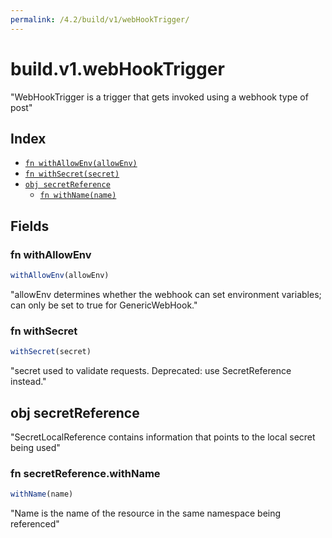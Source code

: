 ```yaml
---
permalink: /4.2/build/v1/webHookTrigger/
---
```


# build.v1.webHookTrigger

"WebHookTrigger is a trigger that gets invoked using a webhook type of post"

## Index

* [`fn withAllowEnv(allowEnv)`](#fn-withallowenv)
* [`fn withSecret(secret)`](#fn-withsecret)
* [`obj secretReference`](#obj-secretreference)
  * [`fn withName(name)`](#fn-secretreferencewithname)

## Fields

### fn withAllowEnv

```ts
withAllowEnv(allowEnv)
```

"allowEnv determines whether the webhook can set environment variables; can only be set to true for GenericWebHook."

### fn withSecret

```ts
withSecret(secret)
```

"secret used to validate requests. Deprecated: use SecretReference instead."

## obj secretReference

"SecretLocalReference contains information that points to the local secret being used"

### fn secretReference.withName

```ts
withName(name)
```

"Name is the name of the resource in the same namespace being referenced"